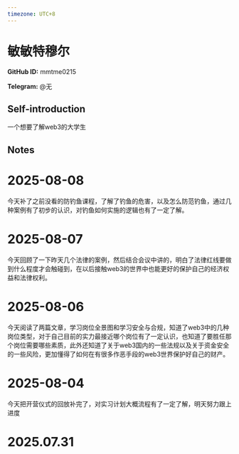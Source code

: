 ```yaml
---
timezone: UTC+8
---
```


# 敏敏特穆尔

**GitHub ID:** mmtme0215

**Telegram:** @无

## Self-introduction

一个想要了解web3的大学生

## Notes

<!-- Content_START -->
# 2025-08-08

今天补了之前没看的防钓鱼课程，了解了钓鱼的危害，以及怎么防范钓鱼，通过几种案例有了初步的认识，对钓鱼如何实施的逻辑也有了一定了解。

# 2025-08-07

今天回顾了一下昨天几个法律的案例，然后结合会议中讲的，明白了法律红线要做到什么程度才会触碰到，在以后接触web3的世界中也能更好的保护自己的经济权益和法律权利。

# 2025-08-06

今天阅读了两篇文章，学习岗位全景图和学习安全与合规，知道了web3中的几种岗位类型，对于自己目前的实力最接近哪个岗位有了一定认识，也知道了要胜任那个岗位需要哪些素质，此外还知道了关于web3国内的一些法规以及关于资金安全的一些风险，更加懂得了如何在有很多作恶手段的web3世界保护好自己的财产。

# 2025-08-04

今天把开营仪式的回放补完了，对实习计划大概流程有了一定了解，明天努力跟上进度


# 2025.07.31


<!-- Content_END -->

